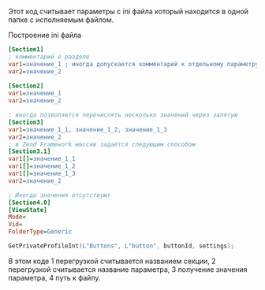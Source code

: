 Этот код считывает параметры с ini файла который находится в одной папке с исполняемым файлом.


Построение ini файла
```ini
[Section1]
; комментарий о разделе
var1=значение_1 ; иногда допускается комментарий к отдельному параметру
var2=значение_2
  
[Section2]
var1=значение_1
var2=значение_2

; иногда позволяется перечислять несколько значений через запятую
[Section3]
var1=значение_1_1, значение_1_2, значение_1_3
var2=значение_2
; в Zend Framework массив задаётся следующим способом
[Section3.1]
var1[]=значение_1_1
var1[]=значение_1_2
var1[]=значение_1_3
var2=значение_2

; Иногда значения отсутствуют 
[Section4.0]
[ViewState]
Mode=
Vid=
FolderType=Generic
```
```C++
GetPrivateProfileInt(L"Buttons", L"button", buttonId, settings);
```
В этом коде 1 перегрузкой считывается названием секции, 2 перегрузкой считывается название параметра, 3 получение значения параметра, 4 путь к файлу.


